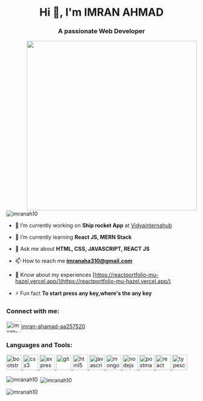 <h1 align="center">Hi 👋, I'm IMRAN AHMAD</h1>
<h3 align="center">A passionate Web Developer</h3>
<img align="right"width="450"src="https://media.tenor.com/GVk4jB2u_i8AAAAd/coding.gif">

<p align="left"> <img src="https://komarev.com/ghpvc/?username=imranah10&label=Profile%20views&color=0e75b6&style=flat" alt="imranah10" /> </p>

- 🔭 I’m currently working on **Ship rocket App** at <a href="https://github.com/VidyaInternaHub/ship-rocket">Vidyainternahub</a>

- 🌱 I’m currently learning **React JS, MERN Stack**

- 💬 Ask me about **HTML, CSS, JAVASCRIPT, REACT JS**

- 📫 How to reach me **imranaha310@gmail.com**

- 📄 Know about my experiences [https://reactportfolio-mu-hazel.vercel.app/](https://reactportfolio-mu-hazel.vercel.app/)

- ⚡ Fun fact **To start press any key,where's the any key**

<h3 align="left">Connect with me:</h3>
<p align="left">
<a href="https://www.linkedin.com/in/imran-ahmad-aa257520b/" target="blank"><img align="center"
    src="https://www.vectorlogo.zone/logos/linkedin/linkedin-icon.svg"
    alt="imran-ahamad-aa257520" height="30" width="40" />imran-ahamad-aa257520</a>
</p>

<h3 align="left">Languages and Tools:</h3>
<p align="left">
  <a href="https://getbootstrap.com" target="_blank" rel="noreferrer">
    <img
      src="https://www.vectorlogo.zone/logos/getbootstrap/getbootstrap-icon.svg"
      alt="bootstrap"
      width="40"
      height="40"
    />
  </a>
  <a href="https://www.w3schools.com/css/" target="_blank" rel="noreferrer">
    <img
      src="https://www.vectorlogo.zone/logos/w3_css/w3_css-icon.svg"
      alt="css3"
      width="40"
      height="40"
    />
  </a>
  <a href="https://expressjs.com" target="_blank" rel="noreferrer">
    <img
      src="https://www.vectorlogo.zone/logos/expressjs/expressjs-icon.svg"
      alt="express"
      width="40"
      height="40"
    />
  </a>
  <a href="https://git-scm.com/" target="_blank" rel="noreferrer">
    <img
      src="https://www.vectorlogo.zone/logos/git-scm/git-scm-icon.svg"
      alt="git"
      width="40"
      height="40"
    />
  </a>
  <a href="https://www.w3.org/html/" target="_blank" rel="noreferrer">
    <img
      src="https://www.vectorlogo.zone/logos/w3_html5/w3_html5-icon.svg"
      alt="html5"
      width="40"
      height="40"
    />
  </a>
  <a
    href="https://developer.mozilla.org/en-US/docs/Web/JavaScript"
    target="_blank"
    rel="noreferrer"
  >
    <img
      src="https://www.vectorlogo.zone/logos/javascript/javascript-icon.svg"
      alt="javascript"
      width="40"
      height="40"
    />
  </a>
  <a href="https://www.mongodb.com/" target="_blank" rel="noreferrer">
    <img
      src="https://www.vectorlogo.zone/logos/mongodb/mongodb-icon.svg"
      alt="mongodb"
      width="40"
      height="40"
    />
  </a>
  <a href="https://nodejs.org" target="_blank" rel="noreferrer">
    <img
      src="https://www.vectorlogo.zone/logos/nodejs/nodejs-icon.svg"
      alt="nodejs"
      width="40"
      height="40"
    />
  </a>
  <a href="https://postman.com" target="_blank" rel="noreferrer">
    <img
      src="https://www.vectorlogo.zone/logos/getpostman/getpostman-icon.svg"
      alt="postman"
      width="40"
      height="40"
    />
  </a>
  <a href="https://reactjs.org/" target="_blank" rel="noreferrer">
    <img
      src="https://www.vectorlogo.zone/logos/reactjs/reactjs-icon.svg"
      alt="react"
      width="40"
      height="40"
    />
  </a>
  <a href="https://www.typescriptlang.org/" target="_blank" rel="noreferrer">
    <img
      src="https://www.vectorlogo.zone/logos/typescriptlang/typescriptlang-icon.svg"
      alt="typescript"
      width="40"
      height="40"
    />
  </a>
</p>

<p>
  <img
    align="left"
    src="https://github-readme-stats.vercel.app/api/top-langs?username=imranah10&show_icons=true&locale=en&layout=compact"
    alt="imranah10"
  />
</p>

<p>
  &nbsp;<img
    align="center"
    src="https://github-readme-stats.vercel.app/api?username=imranah10&show_icons=true&locale=en"
    alt="imranah10"
  />
</p>

<p>
  <img
    align="center"
    src="https://github-readme-streak-stats.herokuapp.com/?user=imranah10&"
    alt="imranah10"
  />
</p>

